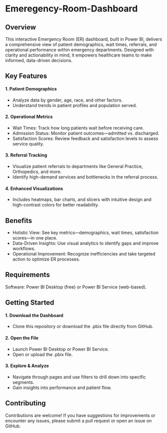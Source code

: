 # Emeregency-Room-Dashboard

## Overview
This interactive Emergency Room (ER) dashboard, built in Power BI, delivers a comprehensive view of patient demographics, wait times, referrals, and operational performance within emergency departments. Designed with clarity and actionability in mind, it empowers healthcare teams to make informed, data-driven decisions.

## Key Features
#### 1. Patient Demographics
- Analyze data by gender, age, race, and other factors.
- Understand trends in patient profiles and population served.

#### 2. Operational Metrics
- Wait Times: Track how long patients wait before receiving care.
- Admission Status: Monitor patient outcomes—admitted vs. discharged.
- Satisfaction Scores: Review feedback and satisfaction levels to assess service quality.

#### 3. Referral Tracking
- Visualize patient referrals to departments like General Practice, Orthopedics, and more.
- Identify high-demand services and bottlenecks in the referral process.

#### 4. Enhanced Visualizations
- Includes heatmaps, bar charts, and slicers with intuitive design and high-contrast colors for better readability.

## Benefits
- Holistic View: See key metrics—demographics, wait times, satisfaction scores—in one place.
- Data-Driven Insights: Use visual analytics to identify gaps and improve workflows.
- Operational Improvement: Recognize inefficiencies and take targeted action to optimize ER processes.

## Requirements
Software: Power BI Desktop (free) or Power BI Service (web-based).

## Getting Started
#### 1. Download the Dashboard
- Clone this repository or download the .pbix file directly from GitHub.

#### 2. Open the File
- Launch Power BI Desktop or Power BI Service.
- Open or upload the .pbix file.

#### 3. Explore & Analyze
- Navigate through pages and use filters to drill down into specific segments.
- Gain insights into performance and patient flow.

## Contributing
Contributions are welcome! If you have suggestions for improvements or encounter any issues, please submit a pull request or open an issue on GitHub.

